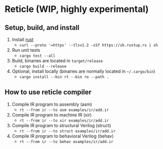 # Reticle (WIP, highly experimental)

## Setup, build, and install

1. Install [rust](https://www.rust-lang.org/tools/install)
    * `curl --proto '=https' --tlsv1.2 -sSf https://sh.rustup.rs | sh`
2. Run unit tests
    * `cargo test --all`
3. Build, binaries are located in `target/release`
    * `cargo build --release`
4. Optional, install locally (binaries are normally located in `~/.cargo/bin`)
    * `cargo install --bin rt --bin ro --path .`

## How to use reticle compiler

1. Compile IR program to assembly (asm)
    * `rt --from ir --to asm examples/ir/add.ir`
2. Compile IR program to machine IR (xir)
    * `rt --from ir --to xir examples/ir/add.ir`
3. Compile IR program to structural Verilog (struct)
    * `rt --from ir --to struct examples/ir/add.ir`
4. Compile IR program to behavioral Verilog (behav)
    * `rt --from ir --to behav examples/ir/add.ir`
